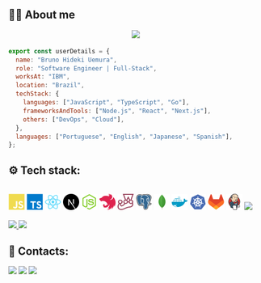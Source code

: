 ## 🧔🏻 About me

<p align="center">
  <a href="https://github.com/DenverCoder1/readme-typing-svg"><img src="https://readme-typing-svg.herokuapp.com?lines=Bruno+Hideki+Uemura;Full-Stack+Software+Engineer&center=true&width=500&height=50"></a>
</p>

```javascript
export const userDetails = {
  name: "Bruno Hideki Uemura",
  role: "Software Engineer | Full-Stack",
  worksAt: "IBM",
  location: "Brazil",
  techStack: {
    languages: ["JavaScript", "TypeScript", "Go"],
    frameworksAndTools: ["Node.js", "React", "Next.js"],
    others: ["DevOps", "Cloud"],
  },
  languages: ["Portuguese", "English", "Japanese", "Spanish"],
};
```

## ⚙️ Tech stack:
  <div style="display: inline_block"><br>
    <code><img height="32" src="https://raw.githubusercontent.com/devicons/devicon/master/icons/javascript/javascript-plain.svg"></code>
    <code><img height="32" src="https://raw.githubusercontent.com/devicons/devicon/master/icons/typescript/typescript-plain.svg"></code>
    <code><img height="32" src="https://raw.githubusercontent.com/devicons/devicon/master/icons/react/react-original.svg"></code>
    <code><img height="32" src="https://raw.githubusercontent.com/devicons/devicon/master/icons/nextjs/nextjs-original.svg"></code>
    <code><img height="32" src="https://raw.githubusercontent.com/devicons/devicon/master/icons/nodejs/nodejs-original.svg"></code>
    <code><img height="32" src="https://raw.githubusercontent.com/devicons/devicon/master/icons/nestjs/nestjs-plain.svg"></code>
    <code><img height="32" src="https://raw.githubusercontent.com/devicons/devicon/master/icons/jest/jest-plain.svg"></code>
    <code><img height="32" src="https://raw.githubusercontent.com/devicons/devicon/master/icons/postgresql/postgresql-original.svg"></code>
    <code><img height="32" src="https://raw.githubusercontent.com/devicons/devicon/master/icons/mongodb/mongodb-original.svg"></code>
    <code><img height="32" src="https://raw.githubusercontent.com/devicons/devicon/master/icons/docker/docker-plain.svg"></code>
    <code><img height="32" src="https://raw.githubusercontent.com/devicons/devicon/master/icons/kubernetes/kubernetes-plain.svg"></code>
    <code><img height="32" src="https://raw.githubusercontent.com/devicons/devicon/master/icons/gitlab/gitlab-original.svg"></code>
    <code><img height="32" src="https://raw.githubusercontent.com/devicons/devicon/master/icons/jenkins/jenkins-original.svg"></code>
    <code><img height="32" src="https://upload.wikimedia.org/wikipedia/commons/thumb/5/5c/AWS_Simple_Icons_AWS_Cloud.svg/2560px-AWS_Simple_Icons_AWS_Cloud.svg.png"></code>
  </div>
  
  <br />
  <div>
    <a href="https://github.com/buemura">
      <img 
        height="160em" 
        src="https://github-readme-stats.vercel.app/api?username=buemura&show_icons=true&theme=dracula&include_all_commits=true&count_private=true"
      />
      <img 
        height="160em"
        src="https://github-readme-stats.vercel.app/api/top-langs/?username=buemura&layout=compact&langs_count=7&theme=dracula"
      />
     </a>
  </div>

  
## 🤝 Contacts:

<div>
  <a href="https://www.linkedin.com/in/bruno-uemura/"><img src="https://img.shields.io/badge/linkedin-0077B5.svg?style=for-the-badge&logo=linkedin&logoColor=white"></a>
  <a href="mailto:bruno.h.uemura@gmail.com"><img src="https://img.shields.io/badge/e‑mail-D14836.svg?style=for-the-badge&logo=GMail&logoColor=white"></a>
  <a href="https://www.instagram.com/uemurabruno/"><img src="https://img.shields.io/badge/instagram-E4405F.svg?style=for-the-badge&logo=instagram&logoColor=white"></a>
</div>
